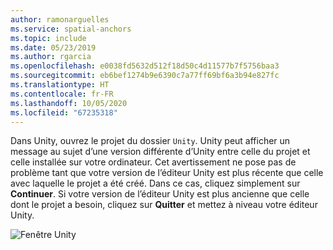 ```yaml
---
author: ramonarguelles
ms.service: spatial-anchors
ms.topic: include
ms.date: 05/23/2019
ms.author: rgarcia
ms.openlocfilehash: e0038fd5632d512f18d50c4d11577b7f5756baa3
ms.sourcegitcommit: eb6bef1274b9e6390c7a77ff69bf6a3b94e827fc
ms.translationtype: HT
ms.contentlocale: fr-FR
ms.lasthandoff: 10/05/2020
ms.locfileid: "67235318"
---
```

Dans Unity, ouvrez le projet du dossier `Unity`. Unity peut afficher un message au sujet d’une version différente d’Unity entre celle du projet et celle installée sur votre ordinateur. Cet avertissement ne pose pas de problème tant que votre version de l’éditeur Unity est plus récente que celle avec laquelle le projet a été créé. Dans ce cas, cliquez simplement sur **Continuer**. Si votre version de l’éditeur Unity est plus ancienne que celle dont le projet a besoin, cliquez sur **Quitter** et mettez à niveau votre éditeur Unity.

![Fenêtre Unity](./media/spatial-anchors-unity/unity-window.png)
